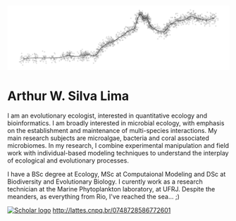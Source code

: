 <img src="DoisIrmaos.png" alt="hi" class="inline"/>

# Arthur W. Silva Lima

I am an evolutionary ecologist, interested in quantitative ecology and bioinformatics. I am broadly interested in microbial ecology, with emphasis on the establishment and maintenance of multi-species interactions. My main research subjects are microalgae, bacteria and coral associated microbiomes. In my research, I combine experimental manipulation
and field work with individual-based modeling techniques to understand the interplay of ecological and evolutionary processes.

I have a BSc degree at Ecology, MSc at Computaional Modeling and DSc at Biodiversity and Evolutionary Biology. I curently work as a research technician at the Marine Phytoplankton laboratory, at UFRJ. Despite the meanders, as everything from Rio, I've reached the sea... ;)

[![Scholar logo]()](https://scholar.google.com/citations?user=IRempwYAAAAJ&hl=pt-BR)
http://lattes.cnpq.br/0748728586772601
